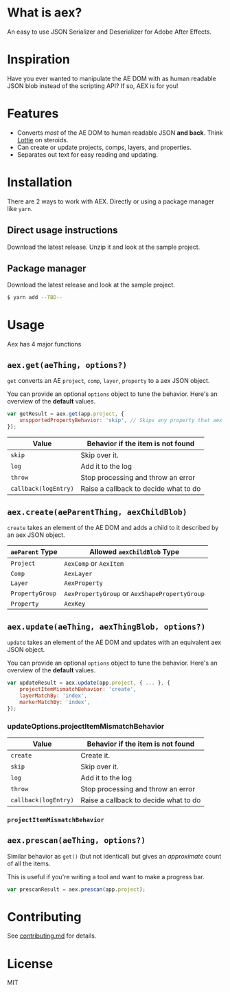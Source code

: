 # What is aex?

An easy to use JSON Serializer and Deserializer for Adobe After Effects.

# Inspiration

Have you ever wanted to manipulate the AE DOM with as human readable JSON blob instead of the scripting API? If so, AEX is for you!

# Features

-   Converts _most_ of the AE DOM to human readable JSON **and back**. Think [Lottie](https://lottiefiles.com/plugins/after-effects) on steroids.
-   Can create or update projects, comps, layers, and properties.
-   Separates out text for easy reading and updating.

# Installation

There are 2 ways to work with AEX. Directly or using a package manager like `yarn`.

## Direct usage instructions

Download the latest release. Unzip it and look at the sample project.

## Package manager

Download the latest release and look at the sample project.

```bash
$ yarn add --TBD--
```

# Usage

Aex has 4 major functions

## `aex.get(aeThing, options?)`

`get` converts an AE `project`, `comp`, `layer`, `property` to a aex JSON object.

You can provide an optional `options` object to tune the behavior. Here's an overview of the **default** values.

```javascript
var getResult = aex.get(app.project, {
    unspportedPropertyBehavior: 'skip', // Skips any property that aex can't deserialize.
});
```

| Value                | Behavior if the item is not found     |
| -------------------- | ------------------------------------- |
| `skip`               | Skip over it.                         |
| `log`                | Add it to the log                     |
| `throw`              | Stop processing and throw an error    |
| `callback(logEntry)` | Raise a callback to decide what to do |

## `aex.create(aeParentThing, aexChildBlob)`

`create` takes an element of the AE DOM and adds a child to it described by an aex JSON object.

| `aeParent` Type | Allowed `aexChildBlob` Type                   |
| --------------- | --------------------------------------------- |
| `Project`       | `AexComp` or `AexItem`                        |
| `Comp`          | `AexLayer `                                   |
| `Layer`         | `AexProperty`                                 |
| `PropertyGroup` | `AexPropertyGroup` or `AexShapePropertyGroup` |
| `Property`      | `AexKey`                                      |

## `aex.update(aeThing, aexThingBlob, options?)`

`update` takes an element of the AE DOM and updates with an equivalent aex JSON object.

You can provide an optional `options` object to tune the behavior. Here's an overview of the **default** values.

```javascript
var updateResult = aex.update(app.project, { ... }, {
    projectItemMismatchBehavior: 'create',
    layerMatchBy: 'index',
    markerMatchBy: 'index',
});
```

### updateOptions.projectItemMismatchBehavior

| Value                | Behavior if the item is not found     |
| -------------------- | ------------------------------------- |
| `create`             | Create it.                            |
| `skip`               | Skip over it.                         |
| `log`                | Add it to the log                     |
| `throw`              | Stop processing and throw an error    |
| `callback(logEntry)` | Raise a callback to decide what to do |

### `projectItemMismatchBehavior`

## `aex.prescan(aeThing, options?)`

Similar behavior as `get()` (but not identical) but gives an _approximate_ count of all the items.

This is useful if you're writing a tool and want to make a progress bar.

```javascript
var prescanResult = aex.prescan(app.project);
```

# Contributing

See [contributing.md](./CONTRIBUTING.md) for details.

# License

MIT
